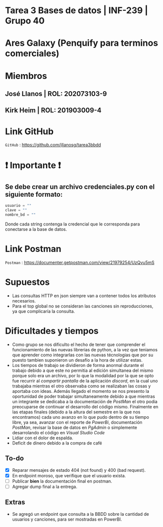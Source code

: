 # Tarea 3 Bases de datos | INF-239 | Grupo 40

# Ares Galaxy (Penquify para terminos comerciales)

# Miembros

## José Llanos | ROL: 202073103-9
## Kirk Heim | ROL: 201903009-4

# Link GitHub
`GitHub` : <https://github.com/jllanosg/tarea3bbdd>


# ❗  Importante ❗
## Se debe crear un archivo credenciales.py con el siguiente formato:
```python
usuario = ""
clave = ""
nombre_bd = ""
```
Donde cada string contenga la credencial que le corresponda para conectarse a la base de datos.

# Link Postman
`Postman` : <https://documenter.getpostman.com/view/21979254/UzQvu5mS>


# Supuestos
- Las consultas HTTP en json siempre van a contener todos los atributos necesarios.
- Para el top global no se consideran las canciones sin reproducciones, ya que complicaría la consulta.

# Dificultades y tiempos

- Como grupo se nos dificulto el hecho de tener que comprender el funcionamiento de las nuevas librerias de python, a la vez que teniamos que aprender como integrarlas con las nuevas técnologias que por su puesto tambien suponieron un desafío a la hora de utilizar estas.
- Los tiempos de trabajo se dividieron de forma anormal durante el trabajo debido a que este no permitia al edición simultanea del mismo porque solo era un archivo, por lo que la modalidad por la que se opto fue recurrir al *compartir pantalla* de la aplicación *discord*, en la cual uno trabajaba mientras el otro observaba como se realizaban las cosas y aportaba con ideas. Además llegado el momento se nos presento la oportunidad de poder trabajar simultaneamente debido a que mientras un integrante se dedicaba a la documentación de *PostMan* el otro podia preocuparse de continuar el desarrollo del código mismo. Finalmente en las etapas finales (debido a la altura del semestre en la que nos encontramos) cada uno avanzo en lo que pudo dentro de su tiempo libre, ya sea, avanzar con el reporte de *PowerBi*, documentación *PostMan*, revisar la base de datos en *PgAdmin* o simplemente desarrolando el código en *Visual Studio Code*
- Lidiar con el dolor de espalda.
- Deficit de dinero debido a la compra de café

## To-do
- [X] Reparar mensajes de estado 404 (not found) y 400 (bad request).
- [X] En endpoint moroso, que verifique que el usuario exista.
- [ ] Publicar **bien** la documentación final en postman.
- [ ] Agregar dump final a la entrega.
## Extras
- Se agregó un endpoint que consulta a la BBDD sobre la cantidad de usuarios y canciones, para ser mostradas en PowerBI.
